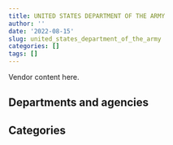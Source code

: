 ```yaml
---
title: UNITED STATES DEPARTMENT OF THE ARMY
author: ''
date: '2022-08-15'
slug: united_states_department_of_the_army
categories: []
tags: []
---
```


<script src="/rmarkdown-libs/htmlwidgets/htmlwidgets.js"></script>
<link href="/rmarkdown-libs/datatables-css/datatables-crosstalk.css" rel="stylesheet" />
<script src="/rmarkdown-libs/datatables-binding/datatables.js"></script>
<script src="/rmarkdown-libs/jquery/jquery-3.6.0.min.js"></script>
<link href="/rmarkdown-libs/dt-core-bootstrap/css/dataTables.bootstrap.min.css" rel="stylesheet" />
<link href="/rmarkdown-libs/dt-core-bootstrap/css/dataTables.bootstrap.extra.css" rel="stylesheet" />
<script src="/rmarkdown-libs/dt-core-bootstrap/js/jquery.dataTables.min.js"></script>
<script src="/rmarkdown-libs/dt-core-bootstrap/js/dataTables.bootstrap.min.js"></script>
<link href="/rmarkdown-libs/crosstalk/css/crosstalk.min.css" rel="stylesheet" />
<script src="/rmarkdown-libs/crosstalk/js/crosstalk.min.js"></script>
<script src="/rmarkdown-libs/htmlwidgets/htmlwidgets.js"></script>
<link href="/rmarkdown-libs/datatables-css/datatables-crosstalk.css" rel="stylesheet" />
<script src="/rmarkdown-libs/datatables-binding/datatables.js"></script>
<script src="/rmarkdown-libs/jquery/jquery-3.6.0.min.js"></script>
<link href="/rmarkdown-libs/dt-core-bootstrap/css/dataTables.bootstrap.min.css" rel="stylesheet" />
<link href="/rmarkdown-libs/dt-core-bootstrap/css/dataTables.bootstrap.extra.css" rel="stylesheet" />
<script src="/rmarkdown-libs/dt-core-bootstrap/js/jquery.dataTables.min.js"></script>
<script src="/rmarkdown-libs/dt-core-bootstrap/js/dataTables.bootstrap.min.js"></script>
<link href="/rmarkdown-libs/crosstalk/css/crosstalk.min.css" rel="stylesheet" />
<script src="/rmarkdown-libs/crosstalk/js/crosstalk.min.js"></script>

Vendor content here.

## Departments and agencies

<div id="htmlwidget-1" style="width:100%;height:auto;" class="datatables html-widget"></div>
<script type="application/json" data-for="htmlwidget-1">{"x":{"style":"bootstrap","filter":"none","vertical":false,"data":[["<a href=\"/departments/dnd-mdn/\">National Defence<\/a>"],["$  9,804,725.09"],["$ 12,402,583.66"],["$ 13,979,156.26"],["$ 12,643,026.01"]],"container":"<table class=\"table table-striped table-hover row-border order-column display\">\n  <thead>\n    <tr>\n      <th>Department<\/th>\n      <th>2017-2018<\/th>\n      <th>2018-2019<\/th>\n      <th>2019-2020<\/th>\n      <th>2020-2021<\/th>\n    <\/tr>\n  <\/thead>\n<\/table>","options":{"order":[[4,"desc"]],"pageLength":10,"autoWidth":true,"columnDefs":[],"orderClasses":false}},"evals":[],"jsHooks":[]}</script>

## Categories

<div id="htmlwidget-2" style="width:100%;height:auto;" class="datatables html-widget"></div>
<script type="application/json" data-for="htmlwidget-2">{"x":{"style":"bootstrap","filter":"none","vertical":false,"data":[["<a href=\"/categories/11_defence/\">Defence<\/a>","<a href=\"/categories/2_professional_services/\">Professional services<\/a>","<a href=\"/categories/6_industrial_products_and_services/\">Industrial products and services<\/a>"],["$ 2,621,646.14","$ 1,089,780.67","$ 6,093,298.28"],["$ 2,621,646.14","$ 2,215,576.10","$ 7,565,361.42"],["$ 2,628,828.74","$ 2,434,214.91","$ 8,916,112.61"],["$ 2,621,646.14","$ 2,314,466.74","$ 7,706,913.12"]],"container":"<table class=\"table table-striped table-hover row-border order-column display\">\n  <thead>\n    <tr>\n      <th>Category<\/th>\n      <th>2017-2018<\/th>\n      <th>2018-2019<\/th>\n      <th>2019-2020<\/th>\n      <th>2020-2021<\/th>\n    <\/tr>\n  <\/thead>\n<\/table>","options":{"order":[[4,"desc"]],"pageLength":20,"autoWidth":true,"columnDefs":[],"orderClasses":false,"lengthMenu":[10,20,25,50,100]}},"evals":[],"jsHooks":[]}</script>

